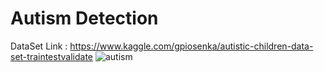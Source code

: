 # Autism Detection
DataSet Link : https://www.kaggle.com/gpiosenka/autistic-children-data-set-traintestvalidate
![autism](https://user-images.githubusercontent.com/53225625/121700470-90c7b880-caed-11eb-9b06-c4f4ae935379.png)

